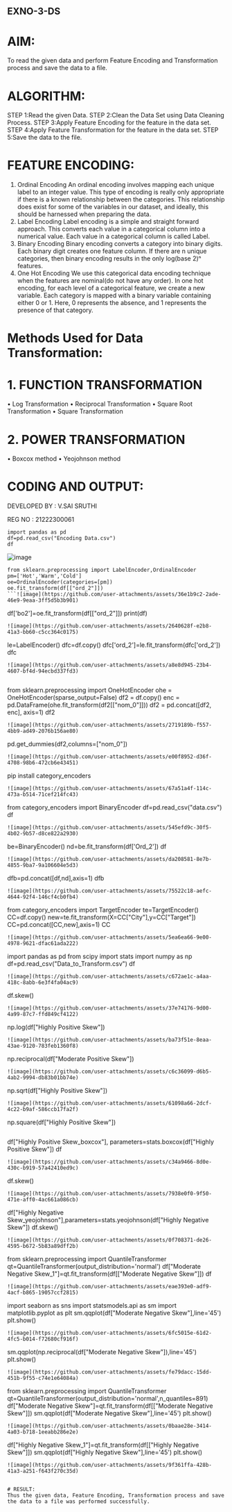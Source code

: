 ## EXNO-3-DS

# AIM:
To read the given data and perform Feature Encoding and Transformation process and save the data to a file.

# ALGORITHM:
STEP 1:Read the given Data.
STEP 2:Clean the Data Set using Data Cleaning Process.
STEP 3:Apply Feature Encoding for the feature in the data set.
STEP 4:Apply Feature Transformation for the feature in the data set.
STEP 5:Save the data to the file.

# FEATURE ENCODING:
1. Ordinal Encoding
An ordinal encoding involves mapping each unique label to an integer value. This type of encoding is really only appropriate if there is a known relationship between the categories. This relationship does exist for some of the variables in our dataset, and ideally, this should be harnessed when preparing the data.
2. Label Encoding
Label encoding is a simple and straight forward approach. This converts each value in a categorical column into a numerical value. Each value in a categorical column is called Label.
3. Binary Encoding
Binary encoding converts a category into binary digits. Each binary digit creates one feature column. If there are n unique categories, then binary encoding results in the only log(base 2)ⁿ features.
4. One Hot Encoding
We use this categorical data encoding technique when the features are nominal(do not have any order). In one hot encoding, for each level of a categorical feature, we create a new variable. Each category is mapped with a binary variable containing either 0 or 1. Here, 0 represents the absence, and 1 represents the presence of that category.

# Methods Used for Data Transformation:
  # 1. FUNCTION TRANSFORMATION
• Log Transformation
• Reciprocal Transformation
• Square Root Transformation
• Square Transformation
  # 2. POWER TRANSFORMATION
• Boxcox method
• Yeojohnson method

# CODING AND OUTPUT:
  DEVELOPED BY : V.SAI SRUTHI
  
  REG NO : 21222300061
```
import pandas as pd
df=pd.read_csv("Encoding Data.csv")
df
```
![image](https://github.com/user-attachments/assets/4222f3a0-37e1-4915-9e31-10f10b4cb53c)

```
from sklearn.preprocessing import LabelEncoder,OrdinalEncoder
pm=['Hot','Warm','Cold']
oe=OrdinalEncoder(categories=[pm])
oe.fit_transform(df[["ord_2"]])
```![image](https://github.com/user-attachments/assets/36e1b9c2-2ade-46e9-9eaa-3ff5d5b3b901)

```
 df['bo2']=oe.fit_transform(df[["ord_2"]])
 print(df)
```
![image](https://github.com/user-attachments/assets/2640628f-e2b8-41a3-bb60-c5cc364c0175)

```
le=LabelEncoder()
dfc=df.copy()
dfc['ord_2']=le.fit_transform(dfc['ord_2'])
dfc
```
![image](https://github.com/user-attachments/assets/a8e8d945-23b4-4607-bf4d-94ecbd337fd3)


```
from sklearn.preprocessing import OneHotEncoder
ohe = OneHotEncoder(sparse_output=False)
df2 = df.copy()
enc = pd.DataFrame(ohe.fit_transform(df2[["nom_0"]]))
df2 = pd.concat([df2, enc], axis=1)
df2
```
![image](https://github.com/user-attachments/assets/2719189b-f557-4bb9-ad49-2076b156ae80)

```
 pd.get_dummies(df2,columns=["nom_0"])
```
![image](https://github.com/user-attachments/assets/e00f8952-d36f-4708-98b6-472cb6e43451)

```
pip install category_encoders
```
![image](https://github.com/user-attachments/assets/67a51a4f-114c-473a-b514-71cef214fc43)

```
from category_encoders import BinaryEncoder
df=pd.read_csv("data.csv")
df
```
![image](https://github.com/user-attachments/assets/545efd9c-30f5-4b02-9b57-d8ce822a2930)
```
be=BinaryEncoder()
nd=be.fit_transform(df['Ord_2'])
df
```
![image](https://github.com/user-attachments/assets/da208581-8e7b-4855-9ba7-9a106604e5d3)

```
dfb=pd.concat([df,nd],axis=1)
dfb
```
![image](https://github.com/user-attachments/assets/75522c18-aefc-4644-92f4-146cf4cb0fb4)

```
 from category_encoders import TargetEncoder
 te=TargetEncoder()
 CC=df.copy()
 new=te.fit_transform(X=CC["City"],y=CC["Target"])
 CC=pd.concat([CC,new],axis=1)
 CC
```
![image](https://github.com/user-attachments/assets/5ea6ea66-9e00-4978-9621-dfac61ada222)

```
import pandas as pd
from scipy import stats
import numpy as np
df=pd.read_csv("Data_to_Transform.csv")
df
```
![image](https://github.com/user-attachments/assets/c672ae1c-a4aa-418c-8abb-6e3f4fa04ac9)

```
df.skew()
```
![image](https://github.com/user-attachments/assets/37e74176-9d00-4a99-87c7-ffd849cf4122)

```
 np.log(df["Highly Positive Skew"])

```
![image](https://github.com/user-attachments/assets/ba73f51e-8eaa-43ae-9120-783feb1360f8)

```
 np.reciprocal(df["Moderate Positive Skew"])
```
![image](https://github.com/user-attachments/assets/c6c36099-d6b5-4ab2-9994-db83b01bb74e)

```
np.sqrt(df["Highly Positive Skew"])
```
![image](https://github.com/user-attachments/assets/61098a66-2dcf-4c22-b9af-586ccb17fa2f)

```
 np.square(df["Highly Positive Skew"])
```

```
df["Highly Positive Skew_boxcox"], parameters=stats.boxcox(df["Highly Positive Skew"])
df
```
![image](https://github.com/user-attachments/assets/c34a9466-8d0e-430c-b919-57a42410ed9c)

```
df.skew()
```
![image](https://github.com/user-attachments/assets/7938e0f0-9f50-471e-aff0-4ac661a086cb)

```
df["Highly Negative Skew_yeojohnson"],parameters=stats.yeojohnson(df["Highly Negative Skew"])
df.skew()
```
![image](https://github.com/user-attachments/assets/0f708371-de26-4595-b672-5b83a89dff2b)

```
from sklearn.preprocessing import QuantileTransformer
qt=QuantileTransformer(output_distribution='normal')
df["Moderate Negative Skew_1"]=qt.fit_transform(df[["Moderate Negative Skew"]])
df
```
![image](https://github.com/user-attachments/assets/eae393e0-adf9-4acf-b865-19057ccf2815)

```
import seaborn as sns
import statsmodels.api as sm
import matplotlib.pyplot as plt
sm.qqplot(df["Moderate Negative Skew"],line='45')
plt.show()
```
![image](https://github.com/user-attachments/assets/6fc5015e-61d2-4fc5-b014-f72680cf916f)

```
sm.qqplot(np.reciprocal(df["Moderate Negative Skew"]),line='45')
plt.show()
```
![image](https://github.com/user-attachments/assets/fe79dacc-15dd-451b-9f55-c74e1e64084a)

```
 from sklearn.preprocessing import QuantileTransformer
 qt=QuantileTransformer(output_distribution='normal',n_quantiles=891)
 df["Moderate Negative Skew"]=qt.fit_transform(df[["Moderate Negative Skew"]])
 sm.qqplot(df["Moderate Negative Skew"],line='45')
 plt.show()
```
![image](https://github.com/user-attachments/assets/0baae28e-3414-4a03-b718-1eeabb286e2e)

```
 df["Highly Negative Skew_1"]=qt.fit_transform(df[["Highly Negative Skew"]])
 sm.qqplot(df["Highly Negative Skew"],line='45')
 plt.show()
```
![image](https://github.com/user-attachments/assets/9f361ffa-428b-41a3-a251-f643f270c35d)


# RESULT:
Thus the given data, Feature Encoding, Transformation process and save the data to a file was performed successfully.

       
